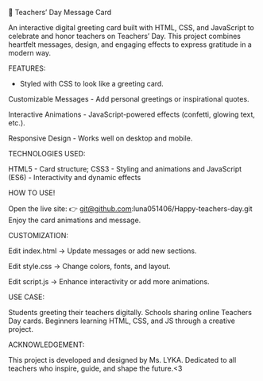 🎉 Teachers’ Day Message Card

An interactive digital greeting card built with HTML, CSS, and JavaScript to celebrate and honor teachers on Teachers’ Day. This project combines heartfelt messages, design, and engaging effects to express gratitude in a modern way.


FEATURES:

 - Styled with CSS to look like a greeting card.

Customizable Messages - Add personal greetings or inspirational quotes.

Interactive Animations - JavaScript-powered effects (confetti, glowing text, etc.).

Responsive Design - Works well on desktop and mobile.


TECHNOLOGIES USED:

HTML5 - Card structure; CSS3 - Styling and animations and JavaScript (ES6) - Interactivity and dynamic effects


HOW TO USE!

Open the live site:
👉 git@github.com:luna051406/Happy-teachers-day.git
Enjoy the card animations and message.


CUSTOMIZATION:

Edit index.html → Update messages or add new sections.

Edit style.css → Change colors, fonts, and layout.

Edit script.js → Enhance interactivity or add more animations.

USE CASE:

Students greeting their teachers digitally.
Schools sharing online Teachers Day cards.
Beginners learning HTML, CSS, and JS through a creative project.

ACKNOWLEDGEMENT:

This project is developed and designed by Ms. LYKA.
Dedicated to all teachers who inspire, guide, and shape the future.<3